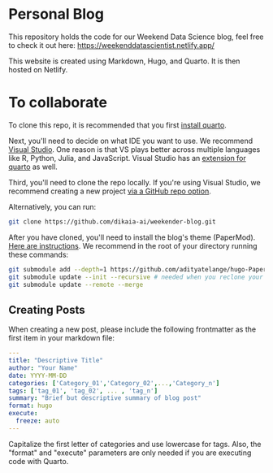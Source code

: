 # Personal Blog

This repository holds the code for our Weekend Data Science blog, feel free to check it out here: https://weekenddatascientist.netlify.app/

This website is created using Markdown, Hugo, and Quarto. It is then hosted on Netlify.

# To collaborate

To clone this repo, it is recommended that you first [install quarto](https://quarto.org/docs/get-started/).

Next, you'll need to decide on what IDE you want to use. We recommend [Visual Studio](https://quarto.org/docs/get-started/hello/vscode.html). One reason is that VS plays better across multiple languages like R, Python, Julia, and JavaScript. Visual Studio has an [extension for quarto](https://marketplace.visualstudio.com/items?itemName=quarto.quarto) as well.

Third, you'll need to clone the repo locally. If you're using Visual Studio, we recommend creating a new project [via a GitHub repo option](https://docs.microsoft.com/en-us/visualstudio/get-started/tutorial-open-project-from-repo?view=vs-2022).

Alternatively, you can run:

```bash
git clone https://github.com/dikaia-ai/weekender-blog.git
```

After you have cloned, you'll need to install the blog's theme (PaperMod). [Here are instructions](https://github.com/adityatelange/hugo-PaperMod/wiki/Installation). We recommend in the root of your directory running these commands:

```bash
git submodule add --depth=1 https://github.com/adityatelange/hugo-PaperMod.git themes/PaperMod
git submodule update --init --recursive # needed when you reclone your repo (submodules may not get cloned automatically)
git submodule update --remote --merge
```

## Creating Posts

When creating a new post, please include the following frontmatter as the first item in your markdown file:

```yaml
---
title: "Descriptive Title"
author: "Your Name"
date: YYYY-MM-DD
categories: ['Category_01','Category_02',...,'Category_n']
tags: ['tag_01', 'tag_02', ... , 'tag_n']
summary: "Brief but descriptive summary of blog post"
format: hugo
execute:
  freeze: auto
---
```

Capitalize the first letter of categories and use lowercase for tags. Also, the "format" and "execute" parameters are only needed if you are executing code with Quarto.
